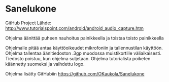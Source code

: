 # Sanelukone
GitHub Project
Lähde: http://www.tutorialspoint.com/android/android_audio_capture.htm

Ohjelma äänittää puheen nauhoitus painikkeella ja toistaa toisto painikkeella

Ohjelmalle pitää antaa käyttöoikeudet mikrofoniin ja tallennustilan käyttöön. 
Ohjelma tallentaa äänitiedoston .3gp muodossa muistikortille väliaikaisesti. Tiedosto poistuu, kun ohjelma suljetaan.
Ohjelma tutorialista poiketen käännetty suomeksi ja vaihdettu logo.

Ohjelma lisätty GitHubiin
https://github.com/OKaukola/Sanelukone
